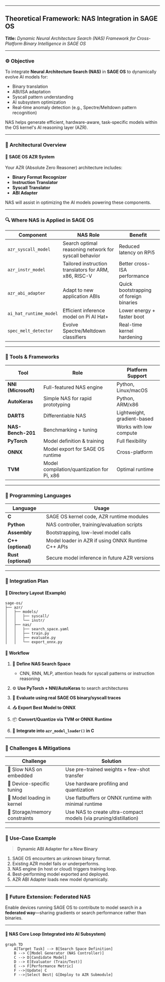 
---

## Theoretical Framework: NAS Integration in SAGE OS

**Title:** *Dynamic Neural Architecture Search (NAS) Framework for Cross-Platform Binary Intelligence in SAGE OS*

---

### ⚙️ Objective

To integrate **Neural Architecture Search (NAS)** in **SAGE OS** to dynamically evolve AI models for:

* Binary translation
* ABI/ISA adaptation
* Syscall pattern understanding
* AI subsystem optimization
* Real-time anomaly detection (e.g., Spectre/Meltdown pattern recognition)

NAS helps generate efficient, hardware-aware, task-specific models within the OS kernel's AI reasoning layer (AZR).

---

### 🔩 Architectural Overview

#### 📌 SAGE OS AZR System

Your AZR (Absolute Zero Reasoner) architecture includes:

* **Binary Format Recognizer**
* **Instruction Translator**
* **Syscall Translator**
* **ABI Adapter**

NAS will assist in optimizing the AI models powering these components.


---

### 🔍 Where NAS is Applied in SAGE OS

| Component              | NAS Role                                              | Benefit                                 |
| ---------------------- | ----------------------------------------------------- | --------------------------------------- |
| `azr_syscall_model`    | Search optimal reasoning network for syscall behavior | Reduced latency on RPi5                 |
| `azr_instr_model`      | Tailored instruction translators for ARM, x86, RISC-V | Better cross-ISA performance            |
| `azr_abi_adapter`      | Adapt to new application ABIs                         | Quick bootstrapping of foreign binaries |
| `ai_hat_runtime_model` | Efficient inference model on Pi AI Hat+               | Lower energy + faster boot              |
| `spec_melt_detector`   | Evolve Spectre/Meltdown classifiers                   | Real-time kernel hardening              |

---

### 🧰 Tools & Frameworks

| Tool                | Role                                       | Platform Support            |
| ------------------- | ------------------------------------------ | --------------------------- |
| **NNI (Microsoft)** | Full-featured NAS engine                   | Python, Linux/macOS         |
| **AutoKeras**       | Simple NAS for rapid prototyping           | Python, ARM/x86             |
| **DARTS**           | Differentiable NAS                         | Lightweight, gradient-based |
| **NAS-Bench-201**   | Benchmarking + tuning                      | Works with low compute      |
| **PyTorch**         | Model definition & training                | Full flexibility            |
| **ONNX**            | Model export for SAGE OS runtime           | Cross-platform              |
| **TVM**             | Model compilation/quantization for Pi, x86 | Optimal runtime             |

---

### 🧱 Programming Languages

| Language            | Usage                                              |
| ------------------- | -------------------------------------------------- |
| **C**               | SAGE OS kernel code, AZR runtime modules           |
| **Python**          | NAS controller, training/evaluation scripts        |
| **Assembly**        | Bootstrapping, low-level model calls               |
| **C++ (optional)**  | Model loader in AZR if using ONNX Runtime C++ APIs |
| **Rust (optional)** | Secure model inference in future AZR versions      |

---

### 🔗 Integration Plan

#### 📁 Directory Layout (Example)

```
sage-os/
├── azr/
│   ├── models/
│   │   ├── syscall/
│   │   └── instr/
│   ├── nas/
│   │   ├── search_space.yaml
│   │   ├── train.py
│   │   ├── evaluate.py
│   │   └── export_onnx.py
```

#### 🔄 Workflow

1. 🧠 **Define NAS Search Space**

   * CNN, RNN, MLP, attention heads for syscall patterns or instruction reasoning
2. ⚙️ **Use PyTorch + NNI/AutoKeras** to search architectures
3. 🧪 **Evaluate using real SAGE OS binary/syscall traces**
4. 📤 **Export Best Model to ONNX**
5. 📦 **Convert/Quantize via TVM or ONNX Runtime**
6. 🚀 **Integrate into `azr_model_loader()` in C**

---

### 🚧 Challenges & Mitigations

| Challenge                     | Solution                                                          |
| ----------------------------- | ----------------------------------------------------------------- |
| 🐢 Slow NAS on embedded       | Use pre-trained weights + few-shot transfer                       |
| 🔌 Device-specific tuning     | Use hardware profiling and quantization                           |
| 🧩 Model loading in kernel    | Use flatbuffers or ONNX runtime with minimal runtime              |
| 💾 Storage/memory constraints | Use NAS to create ultra-compact models (via pruning/distillation) |

---

### 📄 Use-Case Example

> **Dynamic ABI Adapter for a New Binary**

1. SAGE OS encounters an unknown binary format.
2. Existing AZR model fails or underperforms.
3. NAS engine (in host or cloud) triggers training loop.
4. Best-performing model exported and deployed.
5. AZR ABI Adapter loads new model dynamically.

---

### 📘 Future Extension: Federated NAS

Enable devices running SAGE OS to contribute to model search in a **federated way**—sharing gradients or search performance rather than binaries.

---

#### 📌 NAS Core Loop (Integrated into AI Subsystem)

```
graph TD
    A[Target Task] --> B[Search Space Definition]
    B --> C[Model Generator (NAS Controller)]
    C --> D[Candidate Model]
    D --> E[Evaluator (Train/Test)]
    E --> F[Performance Metric]
    F -->|Update| C
    F -->|Select Best| G[Deploy to AZR Submodule]

```
 
